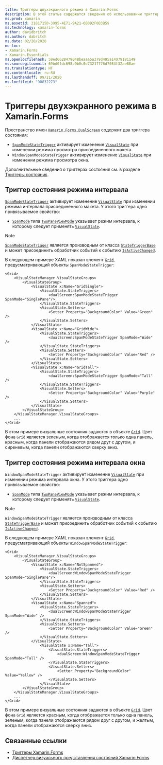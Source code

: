 ```yaml
---
title: Триггеры двухэкранного режима в Xamarin.Forms
description: В этой статье содержатся сведения об использовании триггеров двухэкранного режима Xamarin.Forms для реагирования на изменения пользовательского интерфейса с помощью XAML.
ms.prod: xamarin
ms.assetid: 2181715D-3995-4E71-9A21-6B892F0B3B59
ms.technology: xamarin-forms
author: davidbritch
ms.author: dabritch
ms.date: 02/28/2020
no-loc:
- Xamarin.Forms
- Xamarin.Essentials
ms.openlocfilehash: 59ed6628479048beaaa5a379d495a14079181149
ms.sourcegitcommit: 69bd0fdc698c9b0c0d73217776d7084f32ae88ae
ms.translationtype: HT
ms.contentlocale: ru-RU
ms.lasthandoff: 09/21/2020
ms.locfileid: "90832273"
---
```

# <a name="no-locxamarinforms-dual-screen-triggers"></a>Триггеры двухэкранного режима в Xamarin.Forms

Пространство имен [`Xamarin.Forms.DualScreen`](xref:Xamarin.Forms.DualScreen) содержит два триггера состояния:

- [`SpanModeStateTrigger`](xref:Xamarin.Forms.DualScreen.SpanModeStateTrigger) активирует изменение [`VisualState`](xref:Xamarin.Forms.VisualState) при изменении режима просмотра присоединенного макета.
- `WindowSpanModeStateTrigger` активирует изменение [`VisualState`](xref:Xamarin.Forms.VisualState) при изменении режима просмотра окна.

Дополнительные сведения о триггерах состояния см. в разделе [Триггеры состояния](~/xamarin-forms/app-fundamentals/triggers.md#state-triggers).

## <a name="span-mode-state-trigger"></a>Триггер состояния режима интервала

[`SpanModeStateTrigger`](xref:Xamarin.Forms.DualScreen.SpanModeStateTrigger) активирует изменение [`VisualState`](xref:Xamarin.Forms.VisualState) при изменении режима интервала присоединенного макета. У этого триггера одно привязываемое свойство:

- [`SpanMode`](xref:Xamarin.Forms.DualScreen.SpanModeStateTrigger.SpanMode) типа [`TwoPaneViewMode`](xref:Xamarin.Forms.DualScreen.SpanModeStateTrigger.SpanMode) указывает режим интервала, к которому следует применять [`VisualState`](xref:Xamarin.Forms.VisualState).

> [!NOTE]
> [`SpanModeStateTrigger`](xref:Xamarin.Forms.DualScreen.SpanModeStateTrigger) является производным от класса [`StateTriggerBase`](xref:Xamarin.Forms.StateTriggerBase) и может присоединить обработчик событий к событию [`IsActiveChanged`](xref:Xamarin.Forms.StateTriggerBase.IsActiveChanged).

В следующем примере XAML показан элемент [`Grid`](xref:Xamarin.Forms.Grid), предусматривающий объекты `SpanModeStateTrigger`:

```xaml
<Grid>
    <VisualStateManager.VisualStateGroups>
        <VisualStateGroup>
            <VisualState x:Name="GridSingle">
                <VisualState.StateTriggers>
                    <dualScreen:SpanModeStateTrigger SpanMode="SinglePane"/>
                </VisualState.StateTriggers>
                <VisualState.Setters>
                    <Setter Property="BackgroundColor" Value="Green" />
                </VisualState.Setters>
            </VisualState>
            <VisualState x:Name="GridWide">
                <VisualState.StateTriggers>
                    <dualScreen:SpanModeStateTrigger SpanMode="Wide" />
                </VisualState.StateTriggers>
                <VisualState.Setters>
                    <Setter Property="BackgroundColor" Value="Red" />
                </VisualState.Setters>
            </VisualState>
            <VisualState x:Name="GridTall">
                <VisualState.StateTriggers>
                    <dualScreen:SpanModeStateTrigger SpanMode="Tall" />
                </VisualState.StateTriggers>
                <VisualState.Setters>
                    <Setter Property="BackgroundColor" Value="Purple" />
                </VisualState.Setters>
            </VisualState>
        </VisualStateGroup>
    </VisualStateManager.VisualStateGroups>
    ...
</Grid>
```

В этом примере визуальные состояния задаются в объекте [`Grid`](xref:Xamarin.Forms.Grid). Цвет фона `Grid` является зеленым, когда отображается только одна панель, красным, когда панели отображаются рядом друг с другом, и сиреневым, когда панели отображаются сверху вниз.

## <a name="window-span-mode-state-trigger"></a>Триггер состояния режима интервала окна

`WindowSpanModeStateTrigger` активирует изменение [`VisualState`](xref:Xamarin.Forms.VisualState) при изменении режима интервала окна. У этого триггера одно привязываемое свойство:

- [`SpanMode`](xref:Xamarin.Forms.DualScreen.SpanModeStateTrigger.SpanMode) типа [`TwoPaneViewMode`](xref:Xamarin.Forms.DualScreen.SpanModeStateTrigger.SpanMode) указывает режим интервала, к которому следует применять [`VisualState`](xref:Xamarin.Forms.VisualState).

> [!NOTE]
> `WindowSpanModeStateTrigger` является производным от класса [`StateTriggerBase`](xref:Xamarin.Forms.StateTriggerBase) и может присоединить обработчик событий к событию [`IsActiveChanged`](xref:Xamarin.Forms.StateTriggerBase.IsActiveChanged).

В следующем примере XAML показан элемент [`Grid`](xref:Xamarin.Forms.Grid), предусматривающий объекты `WindowSpanModeStateTrigger`:

```xaml
<Grid>
    <VisualStateManager.VisualStateGroups>
        <VisualStateGroup>
            <VisualState x:Name="NotSpanned">
                <VisualState.StateTriggers>
                    <dualScreen:WindowSpanModeStateTrigger SpanMode="SinglePane"/>
                </VisualState.StateTriggers>
                <VisualState.Setters>
                    <Setter Property="BackgroundColor" Value="Red" />
                </VisualState.Setters>
            </VisualState>
            <VisualState x:Name="Spanned">
                <VisualState.StateTriggers>
                    <dualScreen:WindowSpanModeStateTrigger SpanMode="Wide" />
                </VisualState.StateTriggers>
                <VisualState.Setters>
                    <Setter Property="BackgroundColor" Value="Green" />
                </VisualState.Setters>
            </VisualState>
                <VisualState x:Name="Tall">
                    <VisualState.StateTriggers>
                        <dualScreen:WindowSpanModeStateTrigger SpanMode="Tall" />
                    </VisualState.StateTriggers>
                    <VisualState.Setters>
                        <Setter Property="BackgroundColor" Value="Yellow" />
                    </VisualState.Setters>
                </VisualState>
        </VisualStateGroup>
    </VisualStateManager.VisualStateGroups>
    ...
</Grid>    
```

В этом примере визуальные состояния задаются в объекте [`Grid`](xref:Xamarin.Forms.Grid). Цвет фона `Grid` является красным, когда отображается только одна панель, зеленым, когда панели отображаются рядом друг с другом, и желтым, когда панели отображаются сверху вниз.

## <a name="related-links"></a>Связанные ссылки

- [Триггеры Xamarin.Forms](~/xamarin-forms/app-fundamentals/triggers.md)
- [Диспетчер визуального представления состояний Xamarin.Forms](~/xamarin-forms/user-interface/visual-state-manager.md)
